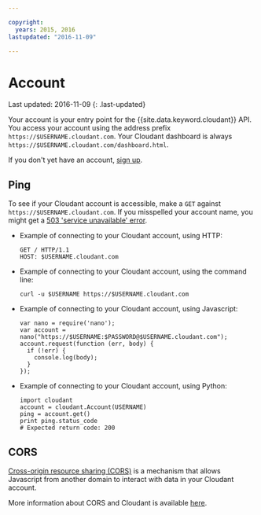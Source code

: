```yaml
---

copyright:
  years: 2015, 2016
lastupdated: "2016-11-09"

---
```


# Account

Last updated: 2016-11-09
{: .last-updated}

Your account is your entry point for the {{site.data.keyword.cloudant}} API.
You access your account using the address prefix
`https://$USERNAME.cloudant.com`.
Your Cloudant dashboard is always
`https://$USERNAME.cloudant.com/dashboard.html`.

If you don't yet have an account, [sign up](https://cloudant.com/sign-up/).

## Ping

To see if your Cloudant account is accessible,
make a `GET` against `https://$USERNAME.cloudant.com`.
If you misspelled your account name,
you might get a [503 'service unavailable' error](http.html#503).

-   Example of connecting to your Cloudant account, using HTTP:

        GET / HTTP/1.1
        HOST: $USERNAME.cloudant.com

-   Example of connecting to your Cloudant account, using the command line:

        curl -u $USERNAME https://$USERNAME.cloudant.com

-   Example of connecting to your Cloudant account, using Javascript:

        var nano = require('nano');
        var account = nano("https://$USERNAME:$PASSWORD@$USERNAME.cloudant.com");
        account.request(function (err, body) {
          if (!err) {
            console.log(body);
          }
        });

-   Example of connecting to your Cloudant account, using Python:

        import cloudant
        account = cloudant.Account(USERNAME)
        ping = account.get()
        print ping.status_code
        # Expected return code: 200

## CORS

[Cross-origin resource sharing (CORS)](http://www.w3.org/TR/cors/) is a
mechanism that allows Javascript from another domain to interact with data in
your Cloudant account.

More information about CORS and Cloudant is available [here](cors.html).
